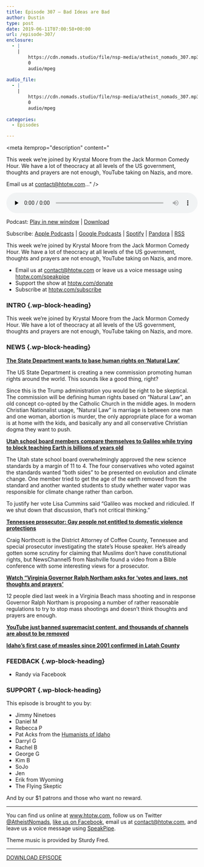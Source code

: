 ```yaml
---
title: ﻿Episode 307 – Bad Ideas are Bad
author: Dustin
type: post
date: 2019-06-11T07:00:58+00:00
url: /episode-307/
enclosure:
  - |
    |
        https://cdn.nomads.studio/file/nsp-media/atheist_nomads_307.mp3
        0
        audio/mpeg
        
audio_file:
  - |
    |
        https://cdn.nomads.studio/file/nsp-media/atheist_nomads_307.mp3
        0
        audio/mpeg
        
categories:
  - Episodes

---
```

<div itemscope itemtype="http://schema.org/AudioObject">
  <meta itemprop="name" content="﻿Episode 307 &#8211; Bad Ideas are Bad" />
  
  <meta itemprop="uploadDate" content="2019-06-11T01:00:58-06:00" />
  
  <meta itemprop="encodingFormat" content="audio/mpeg" />
  
  <meta itemprop="description" content="




This week we’re joined by Krystal Moore from the Jack Mormon Comedy Hour. We have a lot of theocracy at all levels of the US government, thoughts and prayers are not enough, YouTube taking on Nazis, and more.







Email us at contact@htotw.com..." />
  
  <meta itemprop="contentUrl" content="https://dts.podtrac.com/redirect.mp3/cdn.nomads.studio/file/nsp-media/atheist_nomads_307.mp3" />
  
  <div class="powerpress_player" id="powerpress_player_8570">
    <audio class="wp-audio-shortcode" id="audio-3527-314" preload="none" style="width: 100%;" controls="controls"><source type="audio/mpeg" src="https://dts.podtrac.com/redirect.mp3/cdn.nomads.studio/file/nsp-media/atheist_nomads_307.mp3?_=314" /><a href="https://dts.podtrac.com/redirect.mp3/cdn.nomads.studio/file/nsp-media/atheist_nomads_307.mp3">https://dts.podtrac.com/redirect.mp3/cdn.nomads.studio/file/nsp-media/atheist_nomads_307.mp3</a></audio>
  </div>
</div>

<p class="powerpress_links powerpress_links_mp3">
  Podcast: <a href="https://dts.podtrac.com/redirect.mp3/cdn.nomads.studio/file/nsp-media/atheist_nomads_307.mp3" class="powerpress_link_pinw" target="_blank" title="Play in new window" onclick="return powerpress_pinw('https://htotw.com/?powerpress_pinw=3527-podcast');" rel="nofollow">Play in new window</a> | <a href="https://dts.podtrac.com/redirect.mp3/cdn.nomads.studio/file/nsp-media/atheist_nomads_307.mp3" class="powerpress_link_d" title="Download" rel="nofollow" download="atheist_nomads_307.mp3">Download</a>
</p>

<p class="powerpress_links powerpress_subscribe_links">
  Subscribe: <a href="https://podcasts.apple.com/us/podcast/humanists-take-on-the-world/id530050098?mt=2&ls=1" class="powerpress_link_subscribe powerpress_link_subscribe_itunes" target="_blank" title="Subscribe on Apple Podcasts" rel="nofollow">Apple Podcasts</a> | <a href="https://www.google.com/podcasts?feed=aHR0cDovL2F0aGVpc3Rub21hZHMubGlic3luLmNvbS9yc3M%3D" class="powerpress_link_subscribe powerpress_link_subscribe_googleplay" target="_blank" title="Subscribe on Google Podcasts" rel="nofollow">Google Podcasts</a> | <a href="https://open.spotify.com/show/3LzK2xZGike6Tc1GEMtMbr?si=LieN9SNuTpq96smuaUsH8A" class="powerpress_link_subscribe powerpress_link_subscribe_spotify" target="_blank" title="Subscribe on Spotify" rel="nofollow">Spotify</a> | <a href="https://www.pandora.com/podcast/atheist-nomads/PC:10122?corr=62071012&part=ug" class="powerpress_link_subscribe powerpress_link_subscribe_pandora" target="_blank" title="Subscribe on Pandora" rel="nofollow">Pandora</a> | <a href="https://htotw.com/feed/podcast/" class="powerpress_link_subscribe powerpress_link_subscribe_rss" target="_blank" title="Subscribe via RSS" rel="nofollow">RSS</a>
</p>

This week we’re joined by Krystal Moore from the Jack Mormon Comedy Hour. We have a lot of theocracy at all levels of the US government, thoughts and prayers are not enough, YouTube taking on Nazis, and more.

<!--more-->

  * Email us at <a href="mailto:contact@htotw.com” target=" rel="noopener noreferrer">contact@htotw.com</a> or leave us a voice message using <a href="https://htotw.com/speakpipe" target="_blank" rel="noopener noreferrer">htotw.com/speakpipe</a>
  * Support the show at <a href="https://htotw.com/donate" target="_blank" rel="noopener noreferrer">htotw.com/donate</a>
  * Subscribe at <a href="https://htotw.com/subscribe" target="_blank" rel="noopener noreferrer">htotw.com/subscribe</a>

### INTRO {.wp-block-heading}

This week we’re joined by Krystal Moore from the Jack Mormon Comedy Hour. We have a lot of theocracy at all levels of the US government, thoughts and prayers are not enough, YouTube taking on Nazis, and more. 

### NEWS {.wp-block-heading}

**[The State Department wants to base human rights on ‘Natural Law’][1]**

The US State Department is creating a new commission promoting human rights around the world. This sounds like a good thing, right?

Since this is the Trump administration you would be right to be skeptical. The commission will be defining human rights based on “Natural Law”, an old concept co-opted by the Catholic Church in the middle ages. In modern Christian Nationalist usage, “Natural Law” is marriage is between one man and one woman, abortion is murder, the only appropriate place for a woman is at home with the kids, and basically any and all conservative Christian dogma they want to push.

**[Utah school board members compare themselves to Galileo while trying to block teaching Earth is billions of years old][2]**

The Utah state school board overwhelmingly approved the new science standards by a margin of 11 to 4. The four conservatives who voted against the standards wanted “both sides” to be presented on evolution and climate change. One member tried to get the age of the earth removed from the standard and another wanted students to study whether water vapor was responsible for climate change rather than carbon.

To justify her vote Lisa Cummins said “Galileo was mocked and ridiculed. If we shut down that discussion, that’s not critical thinking.”

**[Tennessee prosecutor: Gay people not entitled to domestic violence protections][3]**

Craig Northcott is the District Attorney of Coffee County, Tennessee and special prosecutor investigating the state’s House speaker. He’s already gotten some scrutiny for claiming that Muslims don’t have constitutional rights, but NewsChannel5 from Nashville found a video from a Bible conference with some interesting views for a prosecutor.

**[Watch “Virginia Governor Ralph Northam asks for ‘votes and laws, not thoughts and prayers’][4]**

12 people died last week in a Virginia Beach mass shooting and in response Governor Ralph Northam is proposing a number of rather reasonable regulations to try to stop mass shootings and doesn’t think thoughts and prayers are enough.

**[YouTube just banned supremacist content, and thousands of channels are about to be removed][5]**

**[Idaho’s first case of measles since 2001 confirmed in Latah County][6]**

### FEEDBACK {.wp-block-heading}

  * Randy via Facebook

### SUPPORT {.wp-block-heading}

This episode is brought to you by:

  * Jimmy Ninetoes
  * Daniel M
  * Rebecca P
  * Pat Acks from the <a href="https://www.humanistsofidaho.org" target="_blank" rel="noopener noreferrer">Humanists of Idaho</a>
  * Darryl G
  * Rachel B
  * George G
  * Kim B
  * SoJo
  * Jen
  * Erik from Wyoming
  * The Flying Skeptic

And by our $1 patrons and those who want no reward.

<hr class="wp-block-separator" />

You can find us online at <a href="https://www.htotw.com/" target="_blank" rel="noopener noreferrer">www.htotw.com</a>, follow us on Twitter <a href="https://twitter.com/AtheistNomads" target="_blank" rel="noopener noreferrer">@AtheistNomads</a>, <a href="https://htotw.com/facebook" target="_blank" rel="noopener noreferrer">like us on Facebook</a>, email us at <contact@htotw.com>, and leave us a voice message using <a href="https://htotw.com/speakpipe" target="_blank" rel="noopener noreferrer">SpeakPipe</a>.

Theme music is provided by Sturdy Fred.

<hr class="wp-block-separator" />

[DOWNLOAD EPISODE][7]

 [1]: https://www.au.org/blogs/wall-of-separation/the-state-department-wants-to-base-human-rights-on-natural-law-heres-why
 [2]: https://www.rawstory.com/2019/06/utah-school-board-members-compare-themselves-to-galileo-while-trying-to-block-teaching-earth-is-billions-of-years-old/
 [3]: https://www.newschannel5.com/news/newschannel-5-investigates/capitol-hill/tennessee-prosecutor-gay-people-not-entitled-to-domestic-violence-protections
 [4]: https://youtu.be/a5Gq-vOjZ0c
 [5]: https://www.theverge.com/2019/6/5/18652576/youtube-supremacist-content-ban-borderline-extremist-terms-of-service
 [6]: https://www.ktvb.com/mobile/article/news/health/idahos-first-case-of-measles-since-2001-confirmed-in-latah-county/277-e29206f6-8700-4be3-8a93-e66ce77550db
 [7]: https://dts.podtrac.com/redirect.mp3/cdn.nomads.studio/file/nsp-media/atheist_nomads_307.mp3
